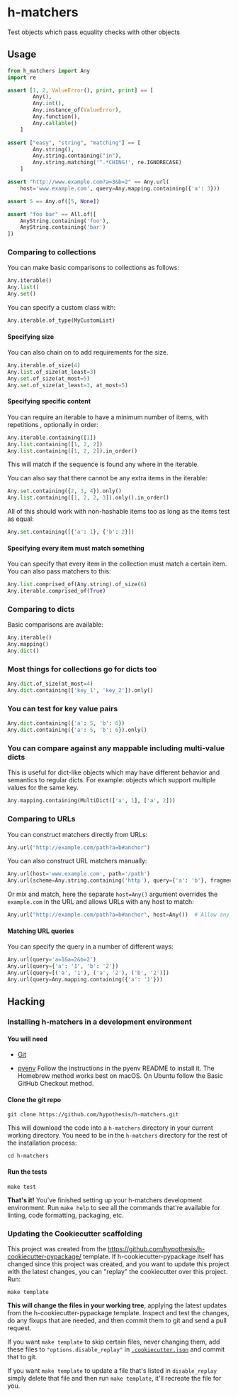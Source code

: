 # h-matchers

Test objects which pass equality checks with other objects

Usage
-----

```python
from h_matchers import Any
import re

assert [1, 2, ValueError(), print, print] == [
        Any(),
        Any.int(),
        Any.instance_of(ValueError),
        Any.function(),
        Any.callable()
    ]

assert ["easy", "string", "matching"] == [
        Any.string(),
        Any.string.containing("in"),
        Any.string.matching('^.*CHING!', re.IGNORECASE)
    ]

assert "http://www.example.com?a=3&b=2" == Any.url(
    host='www.example.com', query=Any.mapping.containing({'a': 3}))

assert 5 == Any.of([5, None])

assert "foo bar" == All.of([
    AnyString.containing('foo'), 
    AnyString.containing('bar')
])
```

### Comparing to collections
You can make basic comparisons to collections as follows:

```python
Any.iterable()
Any.list()
Any.set()
```

You can specify a custom class with:

```python
Any.iterable.of_type(MyCustomList)
```

#### Specifying size

You can also chain on to add requirements for the size.

```python
Any.iterable.of_size(4)
Any.list.of_size(at_least=3)
Any.set.of_size(at_most=5)
Any.set.of_size(at_least=3, at_most=5)
```

#### Specifying specific content

You can require an iterable to have a minimum number of items, with repetitions
, optionally in order:

```python
Any.iterable.containing([1])
Any.list.containing([1, 2, 2])
Any.list.containing([1, 2, 2]).in_order()
```

This will match if the sequence is found any where in the iterable.

You can also say that there cannot be any extra items in the iterable:

```python
Any.set.containing({2, 3, 4}).only()
Any.list.containing([1, 2, 2, 3]).only().in_order()
```

All of this should work with non-hashable items too as long as the items test
as equal:

```python
Any.set.containing([{'a': 1}, {'b': 2}])
```

#### Specifying every item must match something

You can specify that every item in the collection must match a certain item.
You can also pass matchers to this:

```python
Any.list.comprised_of(Any.string).of_size(6)
Any.iterable.comprised_of(True)
```

### Comparing to dicts

Basic comparisons are available:

```python
Any.iterable()
Any.mapping()
Any.dict()
```

### Most things for collections go for dicts too

```python
Any.dict.of_size(at_most=4)
Any.dict.containing(['key_1', 'key_2']).only()
```

### You can test for key value pairs

```python
Any.dict.containing({'a': 5, 'b': 6})
Any.dict.containing({'a': 5, 'b': 6}).only()
```

### You can compare against any mappable including multi-value dicts

This is useful for dict-like objects which may have different behavior and
semantics to regular dicts. For example: objects which support multiple values
for the same key.

```python
Any.mapping.containing(MultiDict(['a', 1], ['a', 2]))
```

### Comparing to URLs

You can construct matchers directly from URLs:

```python
Any.url("http://example.com/path?a=b#anchor")
```

You can also construct URL matchers manually:

```python
Any.url(host='www.example.com', path='/path')
Any.url(scheme=Any.string.containing('http'), query={'a': 'b'}, fragment='anchor')
```

Or mix and match, here the separate `host=Any()` argument overrides the `example.com` in the URL and allows URLs with any host to match:
```python
Any.url("http://example.com/path?a=b#anchor", host=Any())  # Allow any host
```

#### Matching URL queries

You can specify the query in a number of different ways:

```python
Any.url(query='a=1&a=2&b=2')
Any.url(query={'a': '1', 'b': '2'})
Any.url(query=[('a', '1'), ('a', '2'), ('b', '2')])
Any.url(query=Any.mapping.containing({'a': '1'}))
```

Hacking
-------

### Installing h-matchers in a development environment

#### You will need

* [Git](https://git-scm.com/)

* [pyenv](https://github.com/pyenv/pyenv)
  Follow the instructions in the pyenv README to install it.
  The Homebrew method works best on macOS.
  On Ubuntu follow the Basic GitHub Checkout method.

#### Clone the git repo

```terminal
git clone https://github.com/hypothesis/h-matchers.git
```

This will download the code into a `h-matchers` directory
in your current working directory. You need to be in the
`h-matchers` directory for the rest of the installation
process:

```terminal
cd h-matchers
```

#### Run the tests

```terminal
make test
```

**That's it!** You’ve finished setting up your h-matchers
development environment. Run `make help` to see all the commands that're
available for linting, code formatting, packaging, etc.

### Updating the Cookiecutter scaffolding

This project was created from the
https://github.com/hypothesis/h-cookiecutter-pypackage/ template.
If h-cookiecutter-pypackage itself has changed since this project was created, and
you want to update this project with the latest changes, you can "replay" the
cookiecutter over this project. Run:

```terminal
make template
```

**This will change the files in your working tree**, applying the latest
updates from the h-cookiecutter-pypackage template. Inspect and test the
changes, do any fixups that are needed, and then commit them to git and send a
pull request.

If you want `make template` to skip certain files, never changing them, add
these files to `"options.disable_replay"` in
[`.cookiecutter.json`](.cookiecutter.json) and commit that to git.

If you want `make template` to update a file that's listed in `disable_replay`
simply delete that file and then run `make template`, it'll recreate the file
for you.
